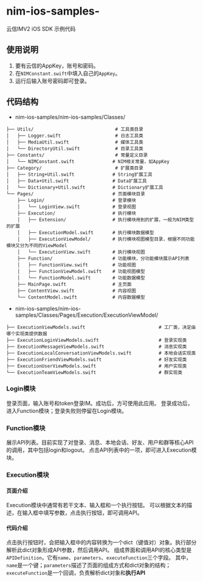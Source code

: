# nim-ios-samples-
云信IMV2 iOS SDK 示例代码

## 使用说明
1. 要有云信的AppKey，账号和密码。
2. 在`NIMConstant.swift`中填入自己的`AppKey`。
3. 运行后输入账号密码即可登录。

## 代码结构
- nim-ios-samples/nim-ios-samples/Classes/
```
├── Utils/                              # 工具类目录
│   ├── Logger.swift                    # 日志工具类
│   ├── MediaUtil.swift                 # 媒体工具类
│   └── DirectoryUtil.swift             # 目录工具类
├── Constants/                          # 常量定义目录  
│   └── NIMConstant.swift              # NIM相关常量，如AppKey
├── Category/                           # 扩展类目录
│   ├── String+Util.swift              # String扩展工具
│   ├── Data+Util.swift                # Data扩展工具
│   └── Dictionary+Util.swift          # Dictionary扩展工具
└── Pages/                             # 页面模块目录
    ├── Login/                         # 登录模块
    │   └── LoginView.swift            # 登录视图
    ├── Execution/                     # 执行模块
    │   ├── Extension/                 # 执行模块用到的扩展，一般为NIM类型的扩展
    │   ├── ExecutionModel.swift       # 执行模块数据模型
    │   ├── ExecutionViewModel/        # 执行模块视图模型目录，根据不同功能模块又分为不同的ViewModel
    │   └── ExecutionView.swift        # 执行模块视图
    ├── Function/                      # 功能模块，分功能模块展示API列表
    │   ├── FunctionView.swift         # 功能视图
    │   ├── FunctionViewModel.swift    # 功能视图模型
    │   └── FunctionModel.swift        # 功能数据模型
    ├── MainPage.swift                 # 主页面
    ├── ContentView.swift              # 内容视图
    └── ContentModel.swift             # 内容数据模型
```

- nim-ios-samples/nim-ios-samples/Classes/Pages/Execution/ExecutionViewModel/
```
├── ExecutionViewModels.swift							# 工厂类，决定由哪个实现类提供数据
├── ExecutionLoginViewModels.swift						# 登录实现类
├── ExecutionMessageViewModels.swift					# 消息实现类
├── ExecutionLocalConversationViewModels.swift			# 本地会话实现类
├── ExecutionFriendViewModels.swift						# 好友实现类
├── ExecutionUserViewModels.swift						# 用户实现类
└── ExecutionTeamViewModels.swift						# 群实现类
```
### Login模块
登录页面，输入账号和token登录IM。成功后，方可使用此应用。
登录成功后，进入Function模块；登录失败则停留在Login模块。

### Function模块
展示API列表。目前实现了对登录、消息、本地会话、好友、用户和群等核心API的调用，其中包括login和logout。
点击API列表中的一项，即可进入Execution模块。

### Execution模块
#### 页面介绍
Execution模块中通常有若干文本、输入框和一个执行按钮。
可以根据文本的描述，在输入框中填写参数，点击执行按钮，即可调用API。
#### 代码介绍
点击执行按钮时，会把输入框中的内容转换为一个dict（键值对）对象。执行部分解析此dict对象形成API参数，然后调用API。
组成界面和调用API的核心类型是`APIDefinition`，它有`name`、`parameters`、`executeFunction`三个字段。
其中，`name`是一个键；`parameters`描述了页面的组成方式和dict对象的结构；`executeFunction`是一个回调，负责解析dict对象和**执行API**